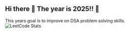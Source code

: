 ## Hi there 👋 The year is 2025!! 🌱
This years goal is to improve on DSA problem solving skills.
![LeetCode Stats](https://leetcard.jacoblin.cool/Beedrick?theme=nord&font=Oxygen&ext=activity)
<!--
**Beedrick/Beedrick** is a ✨ _special_ ✨ repository because its `README.md` (this file) appears on your GitHub profile.

Here are some ideas to get you started:

- 🔭 I’m currently working on ...
- 🌱 I’m currently learning ...
- 👯 I’m looking to collaborate on ...
- 🤔 I’m looking for help with ...
- 💬 Ask me about ...
- 📫 How to reach me: ...
- 😄 Pronouns: ...
- ⚡ Fun fact: ...
-->

